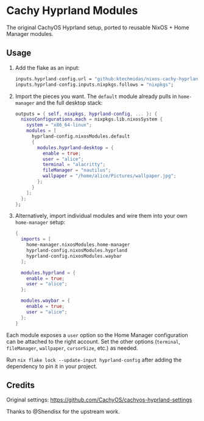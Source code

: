 # Cachy Hyprland Modules

The original CachyOS Hyprland setup, ported to reusable NixOS + Home Manager modules.

## Usage

1. Add the flake as an input:

   ```nix
   inputs.hyprland-config.url = "github:ktechmidas/nixos-cachy-hyprland";
   inputs.hyprland-config.inputs.nixpkgs.follows = "nixpkgs";
   ```

2. Import the pieces you want. The `default` module already pulls in `home-manager` and the full desktop stack:

   ```nix
   outputs = { self, nixpkgs, hyprland-config, ... }: {
     nixosConfigurations.mach = nixpkgs.lib.nixosSystem {
       system = "x86_64-linux";
       modules = [
         hyprland-config.nixosModules.default
         {
           modules.hyprland-desktop = {
             enable = true;
             user = "alice";
             terminal = "alacritty";
             fileManager = "nautilus";
             wallpaper = "/home/alice/Pictures/wallpaper.jpg";
           };
         }
       ];
     };
   };
   ```

3. Alternatively, import individual modules and wire them into your own `home-manager` setup:

   ```nix
   {
     imports = [
       home-manager.nixosModules.home-manager
       hyprland-config.nixosModules.hyprland
       hyprland-config.nixosModules.waybar
     ];

     modules.hyprland = {
       enable = true;
       user = "alice";
     };

     modules.waybar = {
       enable = true;
       user = "alice";
     };
   }
   ```

Each module exposes a `user` option so the Home Manager configuration can be attached to the right account. Set the other options (`terminal`, `fileManager`, `wallpaper`, `cursorSize`, etc.) as needed.

Run `nix flake lock --update-input hyprland-config` after adding the dependency to pin it in your project.

## Credits

Original settings: <https://github.com/CachyOS/cachyos-hyprland-settings>

Thanks to @Shendisx for the upstream work.
